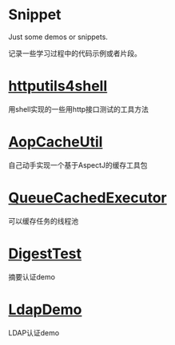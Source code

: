 # Snippet
Just some demos or snippets.

记录一些学习过程中的代码示例或者片段。

# [httputils4shell](https://github.com/heqiao2010/Snippet/tree/master/httputils4shell)
用shell实现的一些用http接口测试的工具方法

# [AopCacheUtil](https://github.com/heqiao2010/Snippet/tree/master/AopCacheUtil)
自己动手实现一个基于AspectJ的缓存工具包

# [QueueCachedExecutor](https://github.com/heqiao2010/Snippet/tree/master/QueueCachedExecutor)
可以缓存任务的线程池

# [DigestTest](https://github.com/heqiao2010/Snippet/tree/master/DigestTest)
摘要认证demo

# [LdapDemo](https://github.com/heqiao2010/Snippet/tree/master/LdapDemo)
LDAP认证demo